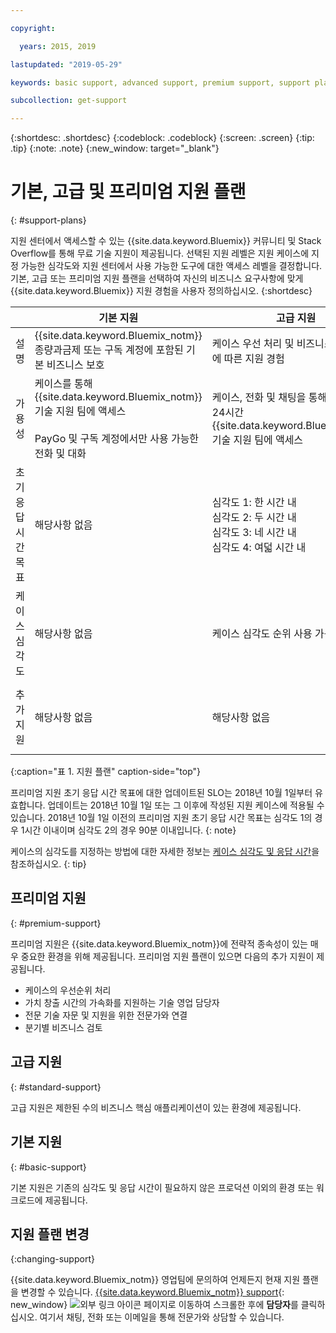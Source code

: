 ```yaml
---

copyright:

  years: 2015, 2019 

lastupdated: "2019-05-29"

keywords: basic support, advanced support, premium support, support plans, free technical support 

subcollection: get-support

---
```



{:shortdesc: .shortdesc}
{:codeblock: .codeblock}
{:screen: .screen}
{:tip: .tip}
{:note: .note}
{:new_window: target="_blank"}

# 기본, 고급 및 프리미엄 지원 플랜
{: #support-plans}

지원 센터에서 액세스할 수 있는 {{site.data.keyword.Bluemix}} 커뮤니티 및 Stack Overflow를 통해 무료 기술 지원이 제공됩니다. 선택된 지원 레벨은 지원 케이스에 지정 가능한 심각도와 지원 센터에서 사용 가능한 도구에 대한 액세스 레벨을 결정합니다. 기본, 고급 또는 프리미엄 지원 플랜을 선택하여 자신의 비즈니스 요구사항에 맞게 {{site.data.keyword.Bluemix}} 지원 경험을 사용자 정의하십시오.
{:shortdesc}

|  |기본 지원 |고급 지원 |프리미엄 지원 |
|-------------|-------------|-------------|-------------|
|설명 |	{{site.data.keyword.Bluemix_notm}} 종량과금제 또는 구독 계정에 포함된 기본 비즈니스 보호 |케이스 우선 처리 및 비즈니스 요구사항에 따른 지원 경험 |가치 창출 시간을 가속화하기 위한, 비즈니스 결과에 따른 클라이언트 응대 |
|가용성 |케이스를 통해 {{site.data.keyword.Bluemix_notm}} 기술 지원 팀에 액세스 <br/> <br/> PayGo 및 구독 계정에서만 사용 가능한 전화 및 대화 |케이스, 전화 및 채팅을 통해 연중무휴 24시간 {{site.data.keyword.Bluemix_notm}} 기술 지원 팀에 액세스 |케이스, 전화 및 채팅을 통해 연중무휴 24시간 {{site.data.keyword.Bluemix_notm}} 기술 지원 팀에 액세스 |
|초기 응답 시간 목표 |해당사항 없음 | 심각도 1: 한 시간 내 <br/> 심각도 2: 두 시간 내 <br/> 심각도 3: 네 시간 내 <br/> 심각도 4: 여덟 시간 내 | 심각도 1: 15분 내 <br/> 심각도 2: 한 시간 내 <br/> 심각도 3: 두 시간 내 <br/> 심각도 4: 네 시간 내 |
|케이스 심각도 |해당사항 없음 |케이스 심각도 순위 사용 가능 |케이스 심각도 순위 사용 가능 |
|추가 지원 |해당사항 없음 |해당사항 없음 | 기술 영업 담당자가 지정됨 <br/> <br/> 분기별 비즈니스 검토 <br/><br/> 전문가 문의 가능 |
{:caption="표 1. 지원 플랜" caption-side="top"}

프리미엄 지원 초기 응답 시간 목표에 대한 업데이트된 SLO는 2018년 10월 1일부터 유효합니다. 업데이트는 2018년 10월 1일 또는 그 이후에 작성된 지원 케이스에 적용될 수 있습니다. 2018년 10월 1일 이전의 프리미엄 지원 초기 응답 시간 목표는 심각도 1의 경우 1시간 이내이며 심각도 2의 경우 90분 이내입니다.
{: note}

케이스의 심각도를 지정하는 방법에 대한 자세한 정보는 [케이스 심각도 및 응답 시간](/docs/get-support?topic=get-support-support-case-severity#support-case-severity)을 참조하십시오.
{: tip} 

## 프리미엄 지원
{: #premium-support}

프리미엄 지원은 {{site.data.keyword.Bluemix_notm}}에 전략적 종속성이 있는 매우 중요한 환경을 위해 제공됩니다. 프리미엄 지원 플랜이 있으면 다음의 추가 지원이 제공됩니다.
  * 케이스의 우선순위 처리
  * 가치 창출 시간의 가속화를 지원하는 기술 영업 담당자
  * 전문 기술 자문 및 지원을 위한 전문가와 연결
  * 분기별 비즈니스 검토

## 고급 지원
{: #standard-support}

고급 지원은 제한된 수의 비즈니스 핵심 애플리케이션이 있는 환경에 제공됩니다.

## 기본 지원
{: #basic-support}

기본 지원은 기존의 심각도 및 응답 시간이 필요하지 않은 프로덕션 이외의 환경 또는 워크로드에 제공됩니다.

## 지원 플랜 변경
{:changing-support}

{{site.data.keyword.Bluemix_notm}} 영업팀에 문의하여 언제든지 현재 지원 플랜을 변경할 수 있습니다. [{{site.data.keyword.Bluemix_notm}} support](https://www.ibm.com/cloud/support){: new_window} ![외부 링크 아이콘](../icons/launch-glyph.svg "외부 링크 아이콘") 페이지로 이동하여 스크롤한 후에 **담당자**를 클릭하십시오. 여기서 채팅, 전화 또는 이메일을 통해 전문가와 상담할 수 있습니다.  


